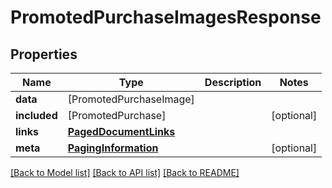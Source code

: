 # PromotedPurchaseImagesResponse

## Properties
Name | Type | Description | Notes
------------ | ------------- | ------------- | -------------
**data** | [PromotedPurchaseImage] |  | 
**included** | [PromotedPurchase] |  | [optional] 
**links** | [**PagedDocumentLinks**](PagedDocumentLinks.md) |  | 
**meta** | [**PagingInformation**](PagingInformation.md) |  | [optional] 

[[Back to Model list]](../README.md#documentation-for-models) [[Back to API list]](../README.md#documentation-for-api-endpoints) [[Back to README]](../README.md)


